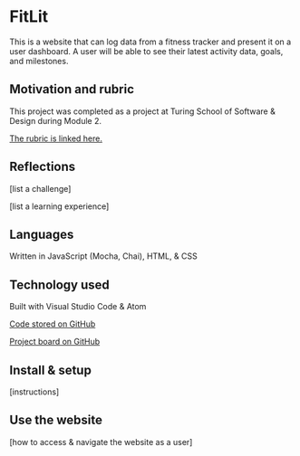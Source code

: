 # FitLit

This is a website that can log data from a fitness tracker and present it on a user dashboard. A user will be able to see their latest activity data, goals, and milestones.


## Motivation and rubric

This project was completed as a project at Turing School of Software & Design during Module 2.

[The rubric is linked here.](https://frontend.turing.edu/projects/fitlit.html)

## Reflections

[list a challenge]

[list a learning experience]

## Languages

Written in JavaScript (Mocha, Chai), HTML, & CSS

## Technology used

Built with Visual Studio Code & Atom

[Code stored on GitHub](https://github.com/hayleyw7/fitlit)

[Project board on GitHub](https://github.com/hayleyw7/fitlit/projects) 

## Install & setup

[instructions]


## Use the website

[how to access & navigate the website as a user]

